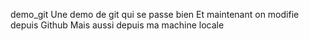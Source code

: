 demo_git
Une demo de git qui se passe bien
Et maintenant on modifie depuis Github
Mais aussi depuis ma machine locale